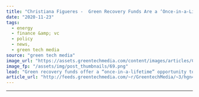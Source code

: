```yaml
---
title: "Christiana Figueres -  Green Recovery Funds Are a ‘Once-in-a-Lifetime Opportunity’"
date: "2020-11-23"
tags: 
  - energy
  - finance &amp; vc
  - policy
  - news,
  - green tech media
source: "green tech media"
image_url: "https://assets.greentechmedia.com/content/images/articles/Christiana_Figueres_UN_climate_change_XL_credit_UNFCCC.jpg"
image_fp: "/assets/img/post_thumbnails/69.png"
lead: "Green recovery funds offer a “once-in-a-lifetime” opportunity to tackle climate change, according to former U.N. climate chief Christian Figueres. Countries around the world face a moral imperative not to squander COVID-19 pandemic economic recovery  ..."
article_url: "http://feeds.greentechmedia.com/~r/GreentechMedia/~3/hgn45TkNlDc/christiana-figueres-green-recovery-funds-are-once-in-a-lifetime-opportunity"
---
```


---
